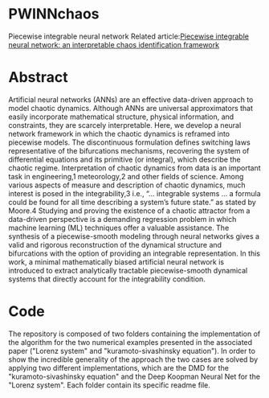 # PWINNchaos
Piecewise integrable neural network
Related article:[Piecewise integrable neural network: an interpretable chaos identification framework](https://doi.org/10.1063/5.0134984)

# Abstract
Artificial neural networks (ANNs) are an effective data-driven approach to model chaotic dynamics. Although ANNs are universal approximators that easily incorporate mathematical structure, physical information, and constraints, they are scarcely interpretable. Here, we develop a neural network framework in which the chaotic dynamics is reframed into piecewise models. The discontinuous formulation defines switching laws representative of the bifurcations mechanisms, recovering the system of differential equations and its primitive (or integral), which describe the chaotic regime.
Interpretation of chaotic dynamics from data is an important task in engineering,1 meteorology,2 and other fields of science. Among various aspects of measure and description of chaotic dynamics, much interest is posed in the integrability,3 i.e., “…
integrable systems …
a formula could be found for all time describing a system’s future state.” as stated by Moore.4 Studying and proving the existence of a chaotic attractor from a data-driven perspective is a demanding regression problem in which machine learning (ML) techniques offer a valuable assistance. The synthesis of a piecewise-smooth modeling through neural networks gives a valid and rigorous reconstruction of the dynamical structure and bifurcations with the option of providing an integrable representation. In this work, a minimal mathematically biased artificial neural network is introduced to extract analytically tractable piecewise-smooth dynamical systems that directly account for the integrability condition.

# Code
The repository is composed of two folders containing the implementation of the algorithm for the two numerical examples presented in the associated paper ("Lorenz system" and "kuramoto-sivashinsky equation"). In order to show the incredible generality of the approach the two cases are solved by applying two different implementations, which are the DMD for the "kuramoto-sivashinsky equation" and the Deep Koopman Neural Net for the "Lorenz system". Each folder contain its specific readme file.
